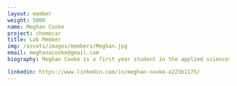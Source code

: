 ```yaml
---
layout: member
weight: 5000
name: Meghan Cooke
project: chemecar
title: Lab Member
img: /assets/images/members/Meghan.jpg
email: meghanacooke@gmail.com
biography: Meghan Cooke is a first year student in the applied sciences (engineering) program at UBC. She is a part of the lab team for the ChemECar project. Meghan is in charge of helping develop a reaction in order to time the car and the motor as it travels the set distance at the competition. Meghan just recently graduated from high school in Ontario. She graduated with honours and received her IB diploma. While taking IB, she took higher level chemistry and wrote her 4,000 word paper on binary phase diagrams of ethanol and water. Now after adding her to the team, Meghan hopes to contribute to the project with her past knowledge of chemistry and to travel to compete this year.

linkedin: https://www.linkedin.com/in/meghan-cooke-a223b1175/
---
```

